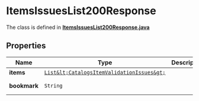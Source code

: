 

# ItemsIssuesList200Response

The class is defined in **[ItemsIssuesList200Response.java](../../src/main/java/org/openapitools/model/ItemsIssuesList200Response.java)**

## Properties

Name | Type | Description | Notes
------------ | ------------- | ------------- | -------------
**items** | [`List&lt;CatalogsItemValidationIssues&gt;`](CatalogsItemValidationIssues.md) |  | 
**bookmark** | `String` |  |  [optional property]




